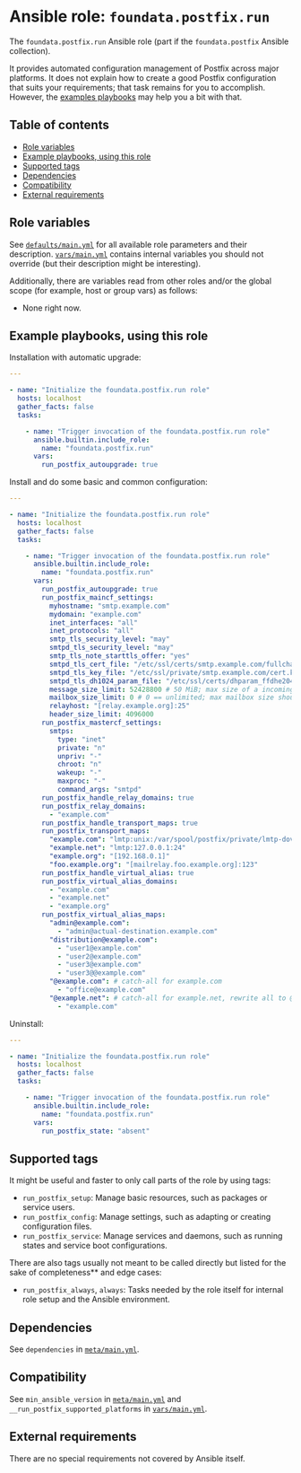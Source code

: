 # Ansible role: `foundata.postfix.run`

The `foundata.postfix.run` Ansible role (part if the `foundata.postfix` Ansible collection).

It provides automated configuration management of Postfix across major platforms. It does not explain how to create a good Postfix configuration that suits your requirements; that task remains for you to accomplish. However, the [examples playbooks](#examples) may help you a bit with that.



## Table of contents<a id="toc"></a>

- [Role variables](#variables)
- [Example playbooks, using this role](#examples)
- [Supported tags](#tags)
- [Dependencies](#dependencies)
- [Compatibility](#compatibility)
- [External requirements](#requirements)



## Role variables<a id="variables"></a>

See [`defaults/main.yml`](./defaults/main.yml) for all available role parameters and their description. [`vars/main.yml`](./vars/main.yml) contains internal variables you should not override (but their description might be interesting).

Additionally, there are variables read from other roles and/or the global scope (for example, host or group vars) as follows:

- None right now.



## Example playbooks, using this role<a id="examples"></a>

Installation with automatic upgrade:

```yaml
---

- name: "Initialize the foundata.postfix.run role"
  hosts: localhost
  gather_facts: false
  tasks:

    - name: "Trigger invocation of the foundata.postfix.run role"
      ansible.builtin.include_role:
        name: "foundata.postfix.run"
      vars:
        run_postfix_autoupgrade: true
```

Install and do some basic and common configuration:

```yaml
---

- name: "Initialize the foundata.postfix.run role"
  hosts: localhost
  gather_facts: false
  tasks:

    - name: "Trigger invocation of the foundata.postfix.run role"
      ansible.builtin.include_role:
        name: "foundata.postfix.run"
      vars:
        run_postfix_autoupgrade: true
        run_postfix_maincf_settings:
          myhostname: "smtp.example.com"
          mydomain: "example.com"
          inet_interfaces: "all"
          inet_protocols: "all"
          smtp_tls_security_level: "may"
          smtpd_tls_security_level: "may"
          smtp_tls_note_starttls_offer: "yes"
          smtpd_tls_cert_file: "/etc/ssl/certs/smtp.example.com/fullchain.cer"
          smtpd_tls_key_file: "/etc/ssl/private/smtp.example.com/cert.key"
          smtpd_tls_dh1024_param_file: "/etc/ssl/certs/dhparam_ffdhe2048.pem" # see https://www.postfix.org/postconf.5.html#smtpd_tls_dh1024_param_file
          message_size_limit: 52428800 # 50 MiB; max size of a incoming email
          mailbox_size_limit: 0 # 0 == unlimited; max mailbox size should be controlled by the mailserver
          relayhost: "[relay.example.org]:25"
          header_size_limit: 4096000
        run_postfix_mastercf_settings:
          smtps:
            type: "inet"
            private: "n"
            unpriv: "-"
            chroot: "n"
            wakeup: "-"
            maxproc: "-"
            command_args: "smtpd"
        run_postfix_handle_relay_domains: true
        run_postfix_relay_domains:
          - "example.com"
        run_postfix_handle_transport_maps: true
        run_postfix_transport_maps:
          "example.com": "lmtp:unix:/var/spool/postfix/private/lmtp-dovecot"
          "example.net": "lmtp:127.0.0.1:24"
          "example.org": "[192.168.0.1]"
          "foo.example.org": "[mailrelay.foo.example.org]:123"
        run_postfix_handle_virtual_alias: true
        run_postfix_virtual_alias_domains:
          - "example.com"
          - "example.net"
          - "example.org"
        run_postfix_virtual_alias_maps:
          "admin@example.com":
            - "admin@actual-destination.example.com"
          "distribution@example.com":
            - "user1@example.com"
            - "user2@example.com"
            - "user3@example.com"
            - "user3@@example.com"
          "@example.com": # catch-all for example.com
            - "office@example.com"
          "@example.net": # catch-all for example.net, rewrite all to @example.com
            - "example.com"
```




Uninstall:

```yaml
---

- name: "Initialize the foundata.postfix.run role"
  hosts: localhost
  gather_facts: false
  tasks:

    - name: "Trigger invocation of the foundata.postfix.run role"
      ansible.builtin.include_role:
        name: "foundata.postfix.run"
      vars:
        run_postfix_state: "absent"
```



## Supported tags<a id="tags"></a>

It might be useful and faster to only call parts of the role by using tags:

- `run_postfix_setup`: Manage basic resources, such as packages or service users.
- `run_postfix_config`: Manage settings, such as adapting or creating configuration files.
- `run_postfix_service`: Manage services and daemons, such as running states and service boot configurations.

There are also tags usually not meant to be called directly but listed for the sake of completeness** and edge cases:

- `run_postfix_always`, `always`: Tasks needed by the role itself for internal role setup and the Ansible environment.



## Dependencies<a id="dependencies"></a>

See `dependencies` in [`meta/main.yml`](./meta/main.yml).



## Compatibility<a id="compatibility"></a>

See `min_ansible_version` in [`meta/main.yml`](./meta/main.yml) and `__run_postfix_supported_platforms` in [`vars/main.yml`](./vars/main.yml).



## External requirements<a id="requirements"></a>

There are no special requirements not covered by Ansible itself.
